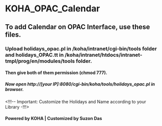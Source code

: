 # KOHA_OPAC_Calendar
## To add Calendar on OPAC Interface, use these files. 
### Upload holidays_opac.pl in /koha/intranet/cgi-bin/tools folder and holidays_OPAC.tt in /koha/intranet/htdocs/intranet-tmpl/prog/en/modules/tools folder.
#### Then give both of them permission (chmod 777).
##### Now open http://[your IP]:8080/cgi-bin/koha/tools/holidays_opac.pl in browser.

<!!!-- Important: Customize the Holidays and Name according to your Library -!!!>

#### Powered by KOHA | Customized by Suzon Das ####

